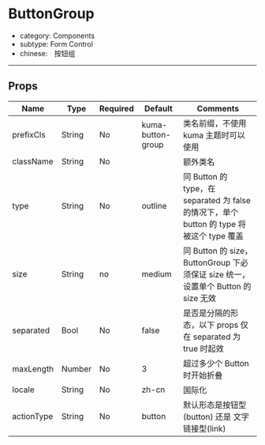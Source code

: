 # ButtonGroup

- category: Components
- subtype: Form Control
- chinese:　按钮组

---

## Props

| Name | Type | Required | Default | Comments |
|---|---|---|---|---|
| prefixCls | String | No | kuma-button-group | 类名前缀，不使用 kuma 主题时可以使用 |
| className | String | No | | 额外类名 |
| type | String | No | outline | 同 Button 的 type，在 separated 为 false 的情况下，单个 button 的 type 将被这个 type 覆盖 |
| size | String | no | medium | 同 Button 的 size，ButtonGroup 下必须保证 size 统一，设置单个 Button 的 size 无效 |
| separated | Bool | No | false | 是否是分隔的形态，以下 props 仅在 separated 为 true 时起效 | 
| maxLength | Number | No | 3 | 超过多少个 Button 时开始折叠 |
| locale | String | No | zh-cn | 国际化 |
| actionType | String | No | button | 默认形态是按钮型(button) 还是 文字链接型(link) |